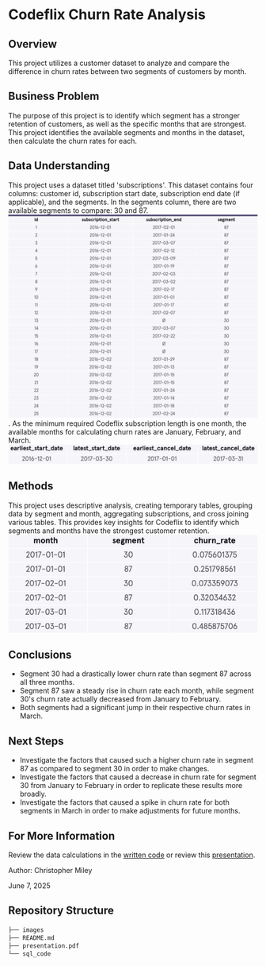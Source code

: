 # Codeflix Churn Rate Analysis

## Overview

This project utilizes a customer dataset to analyze and compare the difference in churn rates between two segments of customers by month.

## Business Problem

The purpose of this project is to identify which segment has a stronger retention of customers, as well as the specific months that are strongest. This project identifies the available segments and months in the dataset, then calculate the churn rates for each. 

## Data Understanding

This project uses a dataset titled 'subscriptions'. This dataset contains four columns: customer id, subscription start date, subscription end date (if applicable), and the segments. In the segments column, there are two available segments to compare: 30 and 87. ![Table_Overview](./images/table_overview.jpg). As the minimum required Codeflix subscription length is one month, the available months for calculating churn rates are January, February, and March. ![Months_Available](./images/months.jpg)

## Methods

This project uses descriptive analysis, creating temporary tables, grouping data by segment and month, aggregating subscriptions, and cross joining various tables. This provides key insights for Codeflix to identify which segments and months have the strongest customer retention.
![Churn_Rate_Comparison](./images/churn_rate_comparison.jpg)

## Conclusions

* Segment 30 had a drastically lower churn rate than segment 87 across all three months.
* Segment 87 saw a steady rise in churn rate each month, while segment 30's churn rate actually decreased from January to February.
* Both segments had a significant jump in their respective churn rates in March. 


## Next Steps

* Investigate the factors that caused such a higher churn rate in segment 87 as compared to segment 30 in order to make changes.
* Investigate the factors that caused a decrease in churn rate for segment 30 from January to February in order to replicate these results more broadly. 
* Investigate the factors that caused a spike in churn rate for both segments in March in order to make adjustments for future months.

## For More Information

Review the data calculations in the [written code](./sql_code) or review this [presentation](./presentation.pdf).

Author: Christopher Miley

June 7, 2025

## Repository Structure

```
├── images
├── README.md
├── presentation.pdf
└── sql_code
```